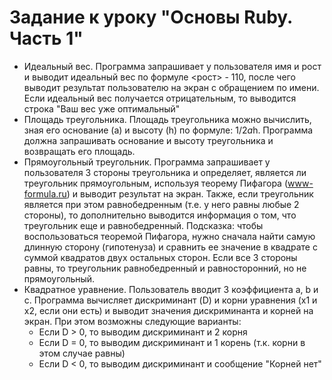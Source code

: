 # Задание к уроку "Основы Ruby. Часть 1"

- Идеальный вес. Программа запрашивает у пользователя имя и рост и выводит идеальный вес по формуле <рост> - 110, после чего выводит результат пользователю на экран с обращением по имени. Если идеальный вес получается отрицательным, то выводится строка "Ваш вес уже оптимальный"
- Площадь треугольника. Площадь треугольника можно вычислить, зная его основание (a) и высоту (h) по формуле: 1/2*a*h. Программа должна запрашивать основание и высоту треугольника и возвращать его площадь.
- Прямоугольный треугольник. Программа запрашивает у пользователя 3 стороны треугольника и определяет, является ли треугольник прямоугольным, используя теорему Пифагора (www-formula.ru) и выводит результат на экран. Также, если треугольник является при этом равнобедренным (т.е. у него равны любые 2 стороны), то дополнительно выводится информация о том, что треугольник еще и равнобедренный. Подсказка: чтобы воспользоваться теоремой Пифагора, нужно сначала найти самую длинную сторону (гипотенуза) и сравнить ее значение в квадрате с суммой квадратов двух остальных сторон. Если все 3 стороны равны, то треугольник равнобедренный и равносторонний, но не прямоугольный.
- Квадратное уравнение. Пользователь вводит 3 коэффициента a, b и с. Программа вычисляет дискриминант (D) и корни уравнения (x1 и x2, если они есть) и выводит значения дискриминанта и корней на экран. При этом возможны следующие варианты:
  - Если D > 0, то выводим дискриминант и 2 корня
  - Если D = 0, то выводим дискриминант и 1 корень (т.к. корни в этом случае равны)
  - Если D < 0, то выводим дискриминант и сообщение "Корней нет"
